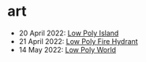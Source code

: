 # art

- 20 April 2022: [Low Poly Island](001-low-poly-island)
- 21 April 2022: [Low Poly Fire Hydrant](002-low-poly-fire-hydrant)
- 14 May 2022: [Low Poly World](003-low-poly-world)
